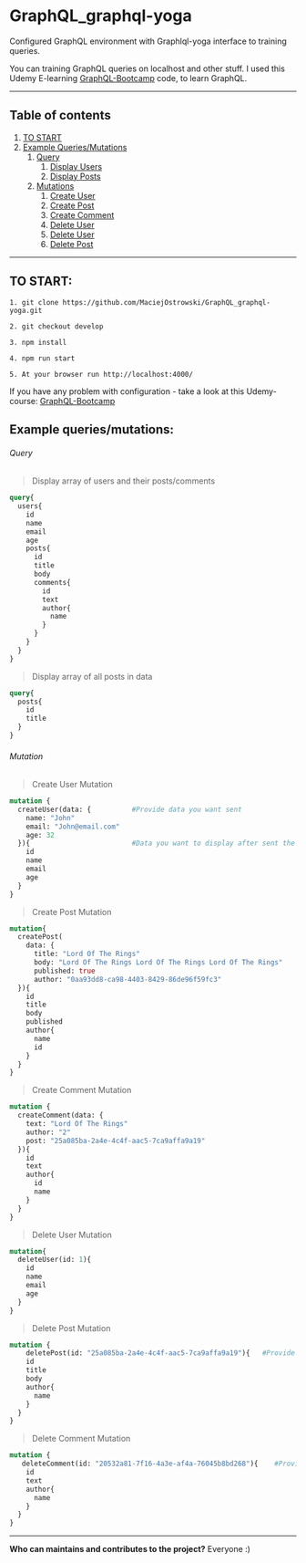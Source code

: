 # GraphQL_graphql-yoga
Configured GraphQL environment with Graphlql-yoga interface to training queries.


You can training GraphQL queries on localhost and other stuff. 
I used this Udemy E-learning  [GraphQL-Bootcamp](https://www.udemy.com/graphql-bootcamp/) code, to learn GraphQL.

---------------------------------------------------------------------
## Table of contents
1. [ TO START ](#to_start)
2. [ Example Queries/Mutations ](#example_queries_mutations)
	1. [ Query ](#query)
		1. [ Display Users ](#display_users)
		2. [ Display Posts ](#display_posts)
	2. [ Mutations ](#mutation)
		1. [ Create User ](#create_user)
		2. [ Create Post ](#create_post)
		1. [ Create Comment ](#create_comment)
		2. [ Delete User ](#delete_user)
		1. [ Delete User ](#delete_post)
		2. [ Delete Post ](#delete_comment)
---------------------------------------------------------------------


## TO START:  <a name="to_start"></a>

```
1. git clone https://github.com/MaciejOstrowski/GraphQL_graphql-yoga.git

2. git checkout develop

3. npm install

4. npm run start

5. At your browser run http://localhost:4000/
```

If you have any problem with configuration - take a look at this Udemy-course: [GraphQL-Bootcamp](https://www.udemy.com/graphql-bootcamp/)


## Example queries/mutations: <a name="example_queries_mutations"></a>

###### Query <a name="query"></a>
>Display array of users and their posts/comments <a name="display_users"></a>
```graphql
query{
  users{
  	id
    name
    email
    age
    posts{
      id
      title
      body
      comments{
        id
        text
        author{
          name
        }
      }
    }
  }
}
```
>Display array of all posts in data <a name="display_posts"></a>
```graphql
query{
  posts{
    id
    title
  }
}
```
###### Mutation <a name="mutation"></a>

>Create User Mutation <a name="create_user"></a>
```graphql
mutation {
  createUser(data: {          #Provide data you want sent
    name: "John"
    email: "John@email.com"
    age: 32
  }){                         #Data you want to display after sent the request
    id                      
    name
    email
    age
  }
}
```

>Create Post Mutation <a name="create_post"></a>
```graphql
mutation{
  createPost(
    data: {
      title: "Lord Of The Rings"
      body: "Lord Of The Rings Lord Of The Rings Lord Of The Rings"
      published: true
      author: "0aa93dd8-ca98-4403-8429-86de96f59fc3"
  }){
    id
    title
    body
    published
    author{
      name
      id
    }
  }
}
```

>Create Comment Mutation <a name="create_comment"></a>
```graphql
mutation {
  createComment(data: {
    text: "Lord Of The Rings"
    author: "2"
    post: "25a085ba-2a4e-4c4f-aac5-7ca9affa9a19"
  }){
    id
    text
    author{
      id
      name
    }
  }
}
```

>Delete User Mutation <a name="delete_user"></a>
```graphql
mutation{
  deleteUser(id: 1){
    id
    name
    email
    age
  }
}
```

>Delete Post Mutation <a name="delete_post"></a>
```graphql
mutation {
	deletePost(id: "25a085ba-2a4e-4c4f-aac5-7ca9affa9a19"){   #Provide correct post.id you want to delete
    id
    title
    body
    author{
      name
    }
  }
}
```

>Delete Comment Mutation <a name="delete_comment"></a>
```graphql
mutation {
   deleteComment(id: "20532a81-7f16-4a3e-af4a-76045b8bd268"){    #Provide correct comment.id you want to delete
    id
    text
    author{
      name
    }
  }
}
```

----------------------------------------------------------------------------------------------------------------------------------

<b>Who can maintains and contributes to the project?</b>  Everyone :)
